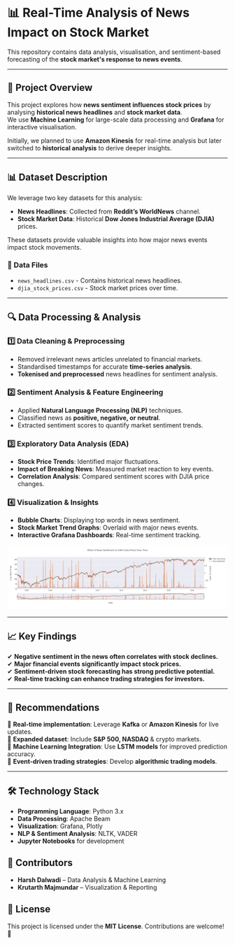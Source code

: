 # 📊 Real-Time Analysis of News Impact on Stock Market  

This repository contains data analysis, visualisation, and sentiment-based forecasting of the **stock market's response to news events**.  

---

## 📌 Project Overview  
This project explores how **news sentiment influences stock prices** by analysing **historical news headlines** and **stock market data**.  
We use **Machine Learning** for large-scale data processing and **Grafana** for interactive visualisation.  

Initially, we planned to use **Amazon Kinesis** for real-time analysis but later switched to **historical analysis** to derive deeper insights.  

---

## 📊 Dataset Description  
We leverage two key datasets for this analysis:  
- **News Headlines**: Collected from **Reddit’s WorldNews** channel.  
- **Stock Market Data**: Historical **Dow Jones Industrial Average (DJIA)** prices.  

These datasets provide valuable insights into how major news events impact stock movements.

### 📂 Data Files  
- `news_headlines.csv` - Contains historical news headlines.  
- `djia_stock_prices.csv` - Stock market prices over time.  

---

## 🔍 Data Processing & Analysis  

### 1️⃣ Data Cleaning & Preprocessing  
- Removed irrelevant news articles unrelated to financial markets.  
- Standardised timestamps for accurate **time-series analysis**.  
- **Tokenised and preprocessed** news headlines for sentiment analysis.  

### 2️⃣ Sentiment Analysis & Feature Engineering  
- Applied **Natural Language Processing (NLP)** techniques.  
- Classified news as **positive, negative, or neutral**.  
- Extracted sentiment scores to quantify market sentiment trends.  

### 3️⃣ Exploratory Data Analysis (EDA)  
- **Stock Price Trends**: Identified major fluctuations.  
- **Impact of Breaking News**: Measured market reaction to key events.  
- **Correlation Analysis**: Compared sentiment scores with DJIA price changes.  

### 4️⃣ Visualization & Insights  
- **Bubble Charts**: Displaying top words in news sentiment.  
- **Stock Market Trend Graphs**: Overlaid with major news events.  
- **Interactive Grafana Dashboards**: Real-time sentiment tracking.  

![Stock Market Trends](https://github.com/harshdalwadi/Real-time-Analysis-of-News-Impact-on-Stock-Market-using-Apache-Beam/blob/main/newplot.png)  

---

## 📈 Key Findings  
✔ **Negative sentiment in the news often correlates with stock declines.**  
✔ **Major financial events significantly impact stock prices.**  
✔ **Sentiment-driven stock forecasting has strong predictive potential.**  
✔ **Real-time tracking can enhance trading strategies for investors.**  

---

## 🚀 Recommendations  
🔹 **Real-time implementation**: Leverage **Kafka** or **Amazon Kinesis** for live updates.  
🔹 **Expanded dataset**: Include **S&P 500, NASDAQ** & crypto markets.  
🔹 **Machine Learning Integration**: Use **LSTM models** for improved prediction accuracy.  
🔹 **Event-driven trading strategies**: Develop **algorithmic trading models**.  

---

## 🛠️ Technology Stack  
- **Programming Language**: Python 3.x  
- **Data Processing**: Apache Beam  
- **Visualization**: Grafana, Plotly  
- **NLP & Sentiment Analysis**: NLTK, VADER  
- **Jupyter Notebooks** for development  

## 👥 Contributors
- **Harsh Dalwadi** – Data Analysis & Machine Learning
- **Krutarth Majmundar** – Visualization & Reporting

## 📜 License
This project is licensed under the **MIT License**. Contributions are welcome! 🚀

